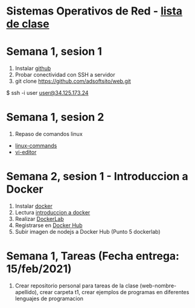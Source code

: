 # Sistemas Operativos de Red - [lista de clase](https://docs.google.com/spreadsheets/d/1KhTUpCy0n6xf3_mbc0DYiUfZyAWAznuPEevTcrLHPw8/edit?usp=sharing)

# Semana 1, sesion 1

1. Instalar [github](https://git-scm.com/downloads)
2. Probar conectividad con SSH a servidor
3. git clone https://github.com/adsoftsito/web.git

$  ssh -i user user@34.125.173.24

# Semana 1, sesion 2

1. Repaso de comandos linux
-	[linux-commands](https://github.com/adsoftsito/web/blob/main/w1/linuxcommands.pdf)
-	[vi-editor](https://github.com/adsoftsito/web/blob/main/w1/vi-editor.pdf)

# Semana 2, sesion 1 - Introduccion a Docker
1. Instalar [docker](https://docs.docker.com/engine/install/centos/)
2. Lectura [introduccion a docker](https://github.com/adsoftsito/web/blob/main/w1/docker_intro.pdf)
3. Realizar [DockerLab](https://github.com/adsoftsito/web/blob/main/w1/dockerlab.pdf)
4. Registrarse en [Docker Hub](https://hub.docker.com/)
5. Subir imagen de nodejs a Docker Hub (Punto 5 dockerlab)

# Semana 1, Tareas (Fecha entrega: 15/feb/2021)
1. Crear repositorio personal para tareas de la clase (web-nombre-apellido), crear carpeta t1, crear ejemplos de programas en diferentes lenguajes de programacion


